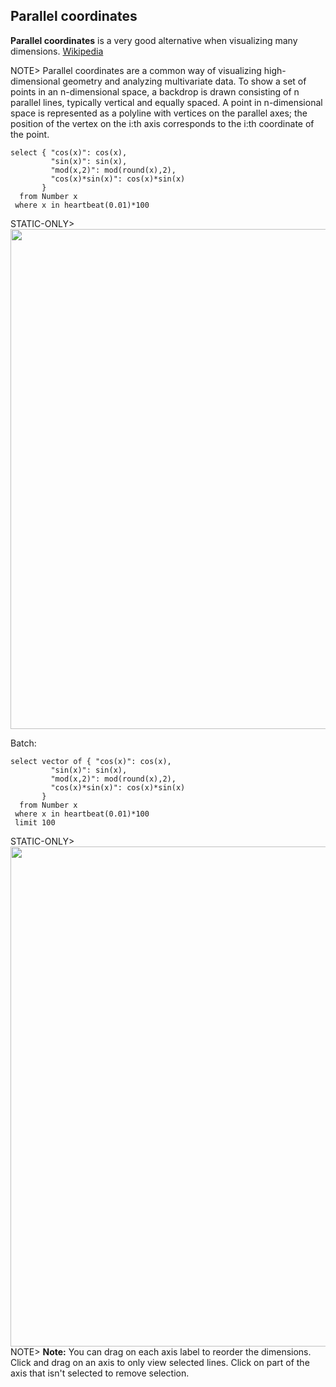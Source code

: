 
## Parallel coordinates

**Parallel coordinates** is a very good alternative when visualizing many 
dimensions. [Wikipedia](https://en.wikipedia.org/wiki/Parallel_coordinates)

NOTE>  Parallel coordinates are a common way of visualizing high-dimensional geometry and analyzing multivariate data.
To show a set of points in an n-dimensional space, a backdrop is drawn consisting of n parallel lines, typically vertical and equally spaced. A point in n-dimensional space is represented as a polyline with vertices on the parallel axes; the position of the vertex on the i:th axis corresponds to the i:th coordinate of the point. 

```LIVE {"vis":"showParallellCoordinates"}
select { "cos(x)": cos(x), 
         "sin(x)": sin(x), 
         "mod(x,2)": mod(round(x),2), 
         "cos(x)*sin(x)": cos(x)*sin(x)
       }
  from Number x
 where x in heartbeat(0.01)*100
```
STATIC-ONLY> <img width="800px" src="https://s3.eu-north-1.amazonaws.com/assets.streamanalyze.com/docs/visualization/pc1.png"/>

Batch:

```LIVE {"vis":"showParallellCoordinates"}
select vector of { "cos(x)": cos(x), 
         "sin(x)": sin(x), 
         "mod(x,2)": mod(round(x),2), 
         "cos(x)*sin(x)": cos(x)*sin(x)
       }
  from Number x
 where x in heartbeat(0.01)*100
 limit 100
```

STATIC-ONLY> <img width="800px" src="https://s3.eu-north-1.amazonaws.com/assets.streamanalyze.com/docs/visualization/pc2.png"/>
NOTE>  **Note:** You can drag on each axis label to reorder the dimensions. Click 
and drag on an axis to only view selected lines. Click on part of the axis 
that isn't selected to remove selection. 

